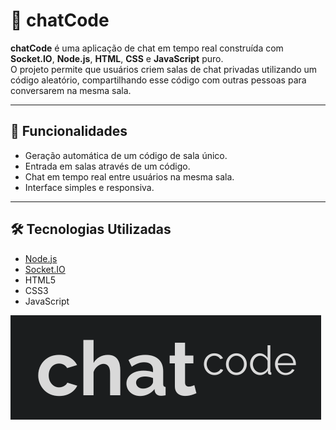 # 💬 chatCode

**chatCode** é uma aplicação de chat em tempo real construída com **Socket.IO**, **Node.js**, **HTML**, **CSS** e **JavaScript** puro.  
O projeto permite que usuários criem salas de chat privadas utilizando um código aleatório, compartilhando esse código com outras pessoas para conversarem na mesma sala.

---

## 🚀 Funcionalidades

- Geração automática de um código de sala único.
- Entrada em salas através de um código.
- Chat em tempo real entre usuários na mesma sala.
- Interface simples e responsiva.

---

## 🛠️ Tecnologias Utilizadas

- [Node.js](https://nodejs.org/)
- [Socket.IO](https://socket.io/)
- HTML5
- CSS3
- JavaScript



![alt text](image.png)